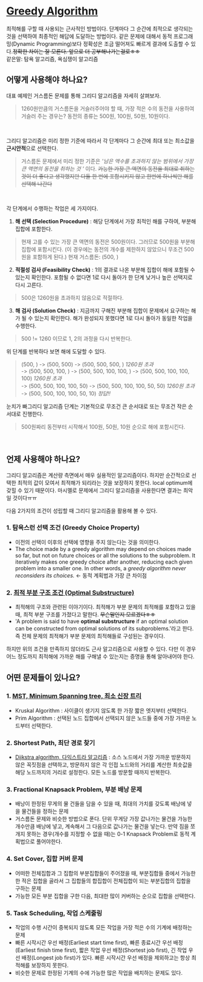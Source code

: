 # [Greedy Algorithm](http://ivis.kr/images/4/46/4%EC%9E%A5%EA%B7%B8%EB%A6%AC%EB%94%94%EC%95%8C%EA%B3%A0%EB%A6%AC%EC%A6%98.pdf)

최적해를 구할 때 사용되는 근사적인 방법이다. 단계마다 그 순간에 최적으로 생각되는 것을 선택하여 최종적인 해답에 도달하는 방법이다. 같은 문제에 대해서 동적 프로그래밍(Dynamic Programming)보다 정확성은 조금 떨어져도 빠르게 결과에 도출할 수 있다.~~정확한 차이는 잘 모른다. 앞으로 더 공부해나가는걸로ㅎㅎ~~  
같은말: 탐욕 알고리즘, 욕심쟁이 알고리즘


## 어떻게 사용해야 하나요?

대표 예제인 거스름돈 문제를 통해 그리디 알고리즘을 자세히 살펴보자.
> 1260원만큼의 거스름돈을 거슬러주어야 할 때, 가장 적은 수의 동전을 사용하여 거슬러 주는 경우는? 동전의 종류는 500원, 100원, 50원, 10원이다.

<br>

그리디 알고리즘은 미리 정한 기준에 따라서 각 단계마다 그 순간에 최대 또는 최소값을  **근시안적**으로 선택한다. 
> 거스름돈 문제에서 미리 정한 기준은 _'남은 액수를 초과하지 않는 범위에서 가장 큰 액면의 동전을 취하는 것 '_ 이다. ~~가능한 가장 큰 액면의 동전을 최대로 취하는 것이 더 좋다고 생각했지만 다들 한 번에 포함시키지 않고 한번에 하나씩만 해를 선택해 나간다~~

<br>

각 단계에서 수행하는 작업은 세 가지이다. 
1. __해 선택 (Selection Procedure)__ : 해당 단계에서 가장 최적인 해를 구하여, 부분해 집합에 포함한다.
> 현재 고를 수 있는 가장 큰 액면의 동전은 500원이다. 그러므로 500원을 부분해 집합에 포함시킨다. (이 경우에는 동전의 개수를 제한하지 않았으니 무조건 500원을 포함하게 된다.)
> 현재 거스름돈: (500, )

2. __적절성 검사 (Feasibility Check)__ : 1의 결과로 나온 부분해 집합이 해에 포함될 수 있는지 확인한다. 포함될 수 없다면 1로 다시 돌아가 한 단계 낮거나 높은 선택지로 다시 고른다.
> 500은 1260원을 초과하지 않음으로 적절하다.

3. __해 검사 (Solution Check)__ : 지금까지 구해진 부분해 집합이 문제에서 요구하는 해가 될 수 있는지 확인한다. 해가 완성되지 못했다면 1로 다시 돌아가 동일한 작업을 수행한다.
> 500 != 1260 이므로 1, 2의 과정을 다시 반복한다.

위 단계를 반복하다 보면 해에 도달할 수 있다.
>  (500, ) -> (500, 500) -> (500, 500, 500, ) _1260원 초과_ <br>
>  -> (500, 500, 100, ) -> (500, 500, 100, 100, ) -> (500, 500, 100, 100, 100) _1260원 초과_ <br>
>  -> (500, 500, 100, 100, 50) -> (500, 500, 100, 100, 50, 50) _1260원 초과_ <br>
>  -> (500, 500, 100, 100, 50, 10) _정답!!_

눈치가 빠그리디 알고리즘 단계는 기본적으로 무조건 큰 순서대로 또는 무조건 작은 순서대로 진행한다. 
> 500원짜리 동전부터 시작해서 100원, 50원, 10원 순으로 해에 포함시킨다.

<br>


## 언제 사용해야 하나요?

그리디 알고리즘은 계산량 측면에서 매우 실용적인 알고리즘이다. 하지만 순간적으로 선택한 최적의 값이 모여서 최적해가 되리라는 것을 보장하지 못한다. local optimum에 갖힐 수 있기 때문이다. 마시멜로 문제에서 그리디 알고리즘을 사용한다면 결과는 최악일 것이다ㅠㅠ

다음 2가지의 조건이 성립할 때 그리디 알고리즘을 활용해 볼 수 있다.

### 1. 탐욕스런 선택 조건 (Greedy Choice Property)
*  이전의 선택이 이후의 선택에 영향을 주지 않는다는 것을 의미한다. 
* The choice made by a greedy algorithm may depend on choices made so far, but not on future choices or all the solutions to the subproblem. It iteratively makes one greedy choice after another, reducing each given problem into a smaller one. In other words, a _greedy algorithm never reconsiders its choices._ <- 동적 계획법과 가장 큰 차이점
	
	
### 2. [최적 부분 구조 조건 (Optimal Substructure)](https://en.wikipedia.org/wiki/Optimal_substructure)
* 최적해의 구조와 관련된 이야기이다. 최적해가 부분 문제의 최적해를 포함하고 있을 때, 최적 부분 구조를 가졌다고 말한다. ~~무슨말인지 모르겠다ㅎㅎ~~ 
* 'A problem is said to have **optimal substructure** if an optimal solution can be constructed from optimal solutions of its subproblems.'라고 한다. 즉 전체 문제의 최적해가 부분 문제의 최적해들로 구성된는 경우이다.

하지만 위의 조건을 만족하지 않더라도 근사 알고리즘으로 사용할 수 있다. 다만 이 경우 어느 정도까지 최적해에 가까운 해를 구해낼 수 있는지는 증명을 통해 알아내어야 한다.


## 어떤 문제들이 있나요?
### 1. [MST, Minimum Spanning tree, 최소 신장 트리](https://www.zerocho.com/category/Algorithm/post/584bcd42580277001862f1a7)
 * Kruskal Algorithm : 사이클이 생기지 않도록 한 가장 짧은 엣지부터 선택한다.
 * Prim Algorithm : 선택된 노드 집합에서 선택되지 않은 노드들 중에 가장 가까운 노드부터 선택한다.

### 2. Shortest Path, 최단 경로 찾기
* [Dijkstra algorithm, 다익스트라 알고리즘](https://ko.wikipedia.org/wiki/%EB%8D%B0%EC%9D%B4%ED%81%AC%EC%8A%A4%ED%8A%B8%EB%9D%BC_%EC%95%8C%EA%B3%A0%EB%A6%AC%EC%A6%98) : 소스 노드에서 가장 가까운 방문하지 않은 꼭짓점을 선택하고, 방문하지 않은 각 인접 노드와의 거리를 계산한 최솟값을 해당 노드까지의 거리로 설정한다. 모든 노드를 방문할 때까지 반복한다.

### 3. Fractional Knapsack Problem, 부분 배낭 문제
* 배낭이 한정된 무게의 물 건들을 담을 수 있을 때, 최대의 가치를 갖도록 배낭에 넣 을 물건들을 정하는 문제
* 거스름돈 문제와 비슷한 방법으로 푼다. 단위 무게당 가장 값나가는 물건을 가능한 개수만큼 배낭에 넣고, 계속해서 그 다음으로 값나가는 물건을 넣는다. 만약 짐을 쪼개지 못하는 경우(개수를 지정할 수 없을 때)는 0-1 Knapsack Problem로 동적 계획법으로 풀어야한다.

### 4. Set Cover, 집합 커버 문제
* 어떠한 전체집합과 그 집합의 부분집합들이 주어졌을 때, 부분집합들 중에서 가능한 한 적은 집합을 골라서 그 집합들의 합집합이 전체집합이 되는 부분집합의 집합을 구하는 문제
* 가능한 모든 부분 집합을 구한 다음, 최대한 많이 커버하는 순으로 집합을 선택한다.

### 5. Task Scheduling, 작업 스케줄링
* 작업의 수행 시간이 중복되지 않도록 모든 작업을 가장 적은 수의 기계에 배정하는 문제
*  빠른 시작시간 우선 배정(Earliest start time first), 빠른 종료시간 우선 배정(Earliest finish time first), 짧은 작업 우선 배정(Shortest job first), 긴 작업 우선 배정(Longest job first)가 있다. 빠른 시작시간 우선 배정을 제외하고는 항상 최적해를 보장하지 못한다.  
* 비슷한 문제로 한정된 기계의 수에 가능한 많은 작업을 배치하는 문제도 있다.
